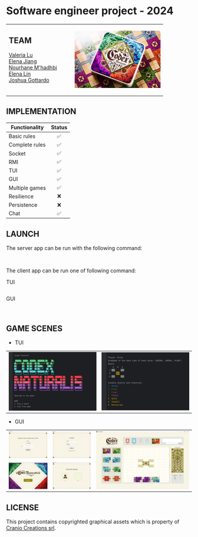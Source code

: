 # Software engineer project - 2024
<table>
<tr>
<td width="165">

## TEAM
<a href="https://github.com/lsy0000000">Valeria Lu</a> </br>
<a href="https://github.com/Jiang00001">Elena Jiang</a> </br>
<a href="https://github.com/nourmh21">Nourhane M'hadhbi</a></br>
<a href="https://github.com/ElenaLin31">Elena Lin</a></br>
<a href="https://github.com/joshuagottardo-polimi">Joshua Gottardo</a></br>
<br>
</td>

<td>

<img height="155" src="CodexNaturalis/src/main/resources/readme/game_image_physical.jpg" width="auto"/></a>
</td>
</tr>
</table>

## IMPLEMENTATION 

| Functionality  | Status |
|----------------|:------:|
| Basic rules    |   ✅    |
| Complete rules |   ✅    | 
| Socket         |   ✅    | 
| RMI            |   ✅    |
| TUI            |   ✅    | 
| GUI            |   ✅    |
| Multiple games |   ✅    | 
| Resilience     |   ❌    |
| Persistence    |   ❌    |
| Chat           |   ✅    |

## LAUNCH

The server app can be run with the following command:
```shell
    
```
The client app can be run one of following command: <br>

TUI
```shell

```
GUI
```shell
    
```

## GAME SCENES
* TUI
<table>
<td><img width=250px; src="CodexNaturalis/src/main/resources/readme/tui_home.png"></td>
<td><img width=250px; src="CodexNaturalis/src/main/resources/readme/tui_board.png"></td>
</table>

* GUI
<table>
<td><img width=300px; src="CodexNaturalis/src/main/resources/readme/Connection.png"></td>
<td><img width=300px; src="CodexNaturalis/src/main/resources/readme/Login.png"></td>
<td rowspan="2"><img width=725px; src="CodexNaturalis/src/main/resources/readme/InGame.png"></td>
<tr >
<td><img width=300px; src="CodexNaturalis/src/main/resources/readme/Home.png"></td>
<td><img width=300px; src="CodexNaturalis/src/main/resources/readme/Lobby.png"></td>
</tr>
</table>



## LICENSE

This project contains copyrighted graphical assets which is property of <a href = "https://www.craniocreations.it/prodotto/codex-naturalis">Cranio Creations srl</a>.
